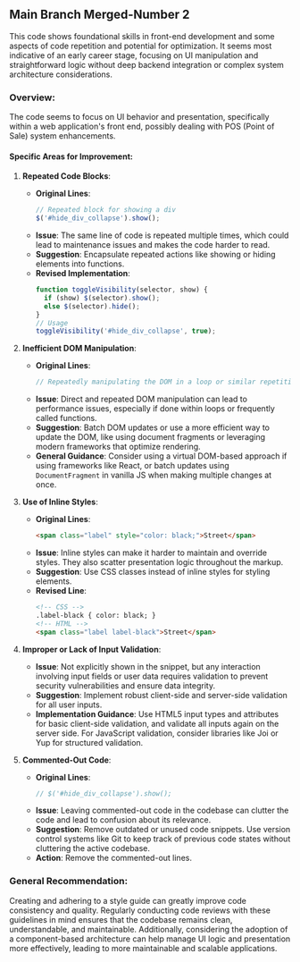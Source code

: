 ## Main Branch Merged-Number 2
This code shows foundational skills in front-end development and some aspects of code repetition and potential for optimization. It seems most indicative of an early career stage, focusing on UI manipulation and straightforward logic without deep backend integration or complex system architecture considerations.

### Overview:
The code seems to focus on UI behavior and presentation, specifically within a web application's front end, possibly dealing with POS (Point of Sale) system enhancements.

#### Specific Areas for Improvement:

1. **Repeated Code Blocks**:
   - **Original Lines**:
     ```javascript
     // Repeated block for showing a div
     $('#hide_div_collapse').show();
     ```
   - **Issue**: The same line of code is repeated multiple times, which could lead to maintenance issues and makes the code harder to read.
   - **Suggestion**: Encapsulate repeated actions like showing or hiding elements into functions.
   - **Revised Implementation**:
     ```javascript
     function toggleVisibility(selector, show) {
       if (show) $(selector).show();
       else $(selector).hide();
     }
     // Usage
     toggleVisibility('#hide_div_collapse', true);
     ```

2. **Inefficient DOM Manipulation**:
   - **Original Lines**:
     ```javascript
     // Repeatedly manipulating the DOM in a loop or similar repetitive structure
     ```
   - **Issue**: Direct and repeated DOM manipulation can lead to performance issues, especially if done within loops or frequently called functions.
   - **Suggestion**: Batch DOM updates or use a more efficient way to update the DOM, like using document fragments or leveraging modern frameworks that optimize rendering.
   - **General Guidance**: Consider using a virtual DOM-based approach if using frameworks like React, or batch updates using `DocumentFragment` in vanilla JS when making multiple changes at once.

3. **Use of Inline Styles**:
   - **Original Lines**:
     ```html
     <span class="label" style="color: black;">Street</span>
     ```
   - **Issue**: Inline styles can make it harder to maintain and override styles. They also scatter presentation logic throughout the markup.
   - **Suggestion**: Use CSS classes instead of inline styles for styling elements.
   - **Revised Line**:
     ```html
     <!-- CSS -->
     .label-black { color: black; }
     <!-- HTML -->
     <span class="label label-black">Street</span>
     ```

4. **Improper or Lack of Input Validation**:
   - **Issue**: Not explicitly shown in the snippet, but any interaction involving input fields or user data requires validation to prevent security vulnerabilities and ensure data integrity.
   - **Suggestion**: Implement robust client-side and server-side validation for all user inputs.
   - **Implementation Guidance**: Use HTML5 input types and attributes for basic client-side validation, and validate all inputs again on the server side. For JavaScript validation, consider libraries like Joi or Yup for structured validation.

5. **Commented-Out Code**:
   - **Original Lines**:
     ```javascript
     // $('#hide_div_collapse').show();
     ```
   - **Issue**: Leaving commented-out code in the codebase can clutter the code and lead to confusion about its relevance.
   - **Suggestion**: Remove outdated or unused code snippets. Use version control systems like Git to keep track of previous code states without cluttering the active codebase.
   - **Action**: Remove the commented-out lines.

### General Recommendation:
Creating and adhering to a style guide can greatly improve code consistency and quality. Regularly conducting code reviews with these guidelines in mind ensures that the codebase remains clean, understandable, and maintainable. Additionally, considering the adoption of a component-based architecture can help manage UI logic and presentation more effectively, leading to more maintainable and scalable applications.